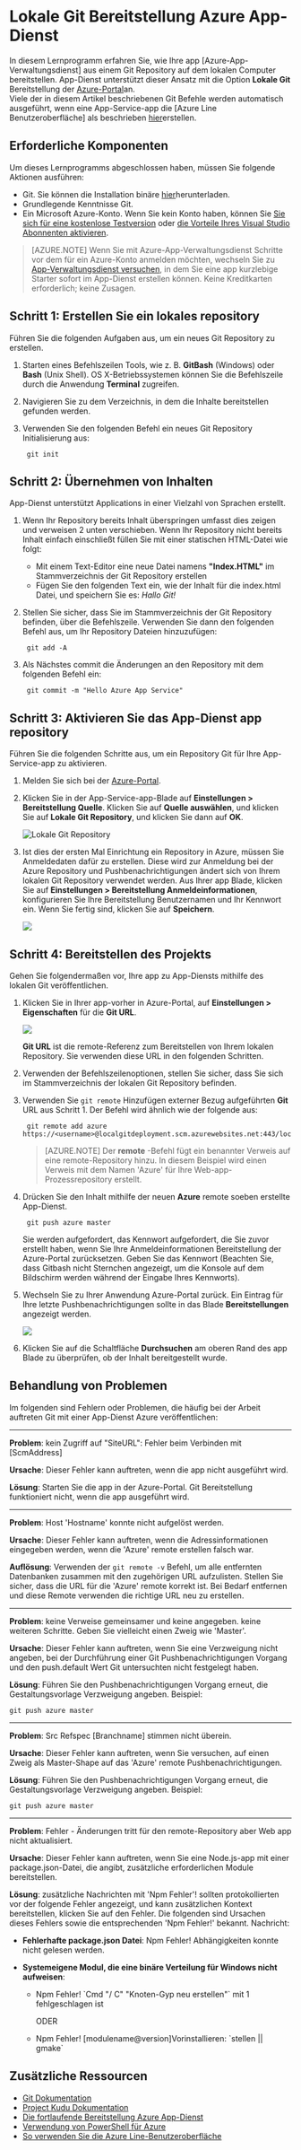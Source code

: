 <properties
    pageTitle="Lokale Git Bereitstellung Azure App-Dienst"
    description="Informationen Sie zum Aktivieren der lokalen Bereitstellung von Git Azure-App-Dienst."
    services="app-service"
    documentationCenter=""
    authors="dariagrigoriu"
    manager="wpickett"
    editor="mollybos"/>

<tags
    ms.service="app-service"
    ms.workload="na"
    ms.tgt_pltfrm="na"
    ms.devlang="na"
    ms.topic="article"
    ms.date="06/13/2016"
    ms.author="dariagrigoriu"/>
    
# <a name="local-git-deployment-to-azure-app-service"></a>Lokale Git Bereitstellung Azure App-Dienst

In diesem Lernprogramm erfahren Sie, wie Ihre app [Azure-App-Verwaltungsdienst] aus einem Git Repository auf dem lokalen Computer bereitstellen. App-Dienst unterstützt dieser Ansatz mit die Option **Lokale Git** Bereitstellung der [Azure-Portal]an.  
Viele der in diesem Artikel beschriebenen Git Befehle werden automatisch ausgeführt, wenn eine App-Service-app die [Azure Line Benutzeroberfläche] als beschrieben [hier](app-service-web-get-started.md)erstellen.

## <a name="prerequisites"></a>Erforderliche Komponenten

Um dieses Lernprogramms abgeschlossen haben, müssen Sie folgende Aktionen ausführen:

- Git. Sie können die Installation binäre [hier](http://www.git-scm.com/downloads)herunterladen.  
- Grundlegende Kenntnisse Git.
- Ein Microsoft Azure-Konto. Wenn Sie kein Konto haben, können Sie [Sie sich für eine kostenlose Testversion](https://azure.microsoft.com/pricing/free-trial) oder [die Vorteile Ihres Visual Studio Abonnenten aktivieren](https://azure.microsoft.com/pricing/member-offers/msdn-benefits-details).

>[AZURE.NOTE] Wenn Sie mit Azure-App-Verwaltungsdienst Schritte vor dem für ein Azure-Konto anmelden möchten, wechseln Sie zu [App-Verwaltungsdienst versuchen](http://go.microsoft.com/fwlink/?LinkId=523751), in dem Sie eine app kurzlebige Starter sofort im App-Dienst erstellen können. Keine Kreditkarten erforderlich; keine Zusagen.  

## <a name="a-namestep1astep-1-create-a-local-repository"></a><a name="Step1"></a>Schritt 1: Erstellen Sie ein lokales repository

Führen Sie die folgenden Aufgaben aus, um ein neues Git Repository zu erstellen.

1. Starten eines Befehlszeilen Tools, wie z. B. **GitBash** (Windows) oder **Bash** (Unix Shell). OS X-Betriebssystemen können Sie die Befehlszeile durch die Anwendung **Terminal** zugreifen.

2. Navigieren Sie zu dem Verzeichnis, in dem die Inhalte bereitstellen gefunden werden.

3. Verwenden Sie den folgenden Befehl ein neues Git Repository Initialisierung aus:

        git init

## <a name="a-namestep2astep-2-commit-your-content"></a><a name="Step2"></a>Schritt 2: Übernehmen von Inhalten

App-Dienst unterstützt Applications in einer Vielzahl von Sprachen erstellt. 

1. Wenn Ihr Repository bereits Inhalt überspringen umfasst dies zeigen und verweisen 2 unten verschieben. Wenn Ihr Repository nicht bereits Inhalt einfach einschließt füllen Sie mit einer statischen HTML-Datei wie folgt: 

    - Mit einem Text-Editor eine neue Datei namens **"Index.HTML"** im Stammverzeichnis der Git Repository erstellen
    - Fügen Sie den folgenden Text ein, wie der Inhalt für die index.html Datei, und speichern Sie es: *Hallo Git!*
        
2. Stellen Sie sicher, dass Sie im Stammverzeichnis der Git Repository befinden, über die Befehlszeile. Verwenden Sie dann den folgenden Befehl aus, um Ihr Repository Dateien hinzuzufügen:

        git add -A 

4. Als Nächstes commit die Änderungen an den Repository mit dem folgenden Befehl ein:

        git commit -m "Hello Azure App Service"

## <a name="a-namestep3astep-3-enable-the-app-service-app-repository"></a><a name="Step3"></a>Schritt 3: Aktivieren Sie das App-Dienst app repository

Führen Sie die folgenden Schritte aus, um ein Repository Git für Ihre App-Service-app zu aktivieren.

1. Melden Sie sich bei der [Azure-Portal].

2. Klicken Sie in der App-Service-app-Blade auf **Einstellungen > Bereitstellung Quelle**. Klicken Sie auf **Quelle auswählen**, und klicken Sie auf **Lokale Git Repository**, und klicken Sie dann auf **OK**.  

    ![Lokale Git Repository](./media/app-service-deploy-local-git/local_git_selection.png)

3. Ist dies der ersten Mal Einrichtung ein Repository in Azure, müssen Sie Anmeldedaten dafür zu erstellen. Diese wird zur Anmeldung bei der Azure Repository und Pushbenachrichtigungen ändert sich von Ihrem lokalen Git Repository verwendet werden. Aus Ihrer app Blade, klicken Sie auf **Einstellungen > Bereitstellung Anmeldeinformationen**, konfigurieren Sie Ihre Bereitstellung Benutzernamen und Ihr Kennwort ein. Wenn Sie fertig sind, klicken Sie auf **Speichern**.

    ![](./media/app-service-deploy-local-git/deployment_credentials.png)

## <a name="a-namestep4astep-4-deploy-your-project"></a><a name="Step4"></a>Schritt 4: Bereitstellen des Projekts

Gehen Sie folgendermaßen vor, Ihre app zu App-Diensts mithilfe des lokalen Git veröffentlichen.

1. Klicken Sie in Ihrer app-vorher in Azure-Portal, auf **Einstellungen > Eigenschaften** für die **Git URL**.

    ![](./media/app-service-deploy-local-git/git_url.png)

    **Git URL** ist die remote-Referenz zum Bereitstellen von Ihrem lokalen Repository. Sie verwenden diese URL in den folgenden Schritten.

2. Verwenden der Befehlszeilenoptionen, stellen Sie sicher, dass Sie sich im Stammverzeichnis der lokalen Git Repository befinden.

3. Verwenden Sie `git remote` Hinzufügen externer Bezug aufgeführten **Git** URL aus Schritt 1. Der Befehl wird ähnlich wie der folgende aus:

        git remote add azure https://<username>@localgitdeployment.scm.azurewebsites.net:443/localgitdeployment.git         
    > [AZURE.NOTE] Der **remote** -Befehl fügt ein benannter Verweis auf eine remote-Repository hinzu. In diesem Beispiel wird einen Verweis mit dem Namen 'Azure' für Ihre Web-app-Prozessrepository erstellt.

4. Drücken Sie den Inhalt mithilfe der neuen **Azure** remote soeben erstellte App-Dienst.

        git push azure master

    Sie werden aufgefordert, das Kennwort aufgefordert, die Sie zuvor erstellt haben, wenn Sie Ihre Anmeldeinformationen Bereitstellung der Azure-Portal zurücksetzen. Geben Sie das Kennwort (Beachten Sie, dass Gitbash nicht Sternchen angezeigt, um die Konsole auf dem Bildschirm werden während der Eingabe Ihres Kennworts). 
       
5. Wechseln Sie zu Ihrer Anwendung Azure-Portal zurück. Ein Eintrag für Ihre letzte Pushbenachrichtigungen sollte in das Blade **Bereitstellungen** angezeigt werden. 

    ![](./media/app-service-deploy-local-git/deployment_history.png)

6. Klicken Sie auf die Schaltfläche **Durchsuchen** am oberen Rand des app Blade zu überprüfen, ob der Inhalt bereitgestellt wurde. 
    
## <a name="a-namestep5atroubleshooting"></a><a name="Step5"></a>Behandlung von Problemen

Im folgenden sind Fehlern oder Problemen, die häufig bei der Arbeit auftreten Git mit einer App-Dienst Azure veröffentlichen:

****

**Problem**: kein Zugriff auf "SiteURL": Fehler beim Verbinden mit [ScmAddress]

**Ursache**: Dieser Fehler kann auftreten, wenn die app nicht ausgeführt wird.

**Lösung**: Starten Sie die app in der Azure-Portal. Git Bereitstellung funktioniert nicht, wenn die app ausgeführt wird. 


****

**Problem**: Host 'Hostname' konnte nicht aufgelöst werden.

**Ursache**: Dieser Fehler kann auftreten, wenn die Adressinformationen eingegeben werden, wenn die 'Azure' remote erstellen falsch war.

**Auflösung**: Verwenden der `git remote -v` Befehl, um alle entfernten Datenbanken zusammen mit den zugehörigen URL aufzulisten. Stellen Sie sicher, dass die URL für die 'Azure' remote korrekt ist. Bei Bedarf entfernen und diese Remote verwenden die richtige URL neu zu erstellen.

****

**Problem**: keine Verweise gemeinsamer und keine angegeben. keine weiteren Schritte. Geben Sie vielleicht einen Zweig wie 'Master'.

**Ursache**: Dieser Fehler kann auftreten, wenn Sie eine Verzweigung nicht angeben, bei der Durchführung einer Git Pushbenachrichtigungen Vorgang und den push.default Wert Git untersuchten nicht festgelegt haben.

**Lösung**: Führen Sie den Pushbenachrichtigungen Vorgang erneut, die Gestaltungsvorlage Verzweigung angeben. Beispiel:

    git push azure master

****

**Problem**: Src Refspec [Branchname] stimmen nicht überein.

**Ursache**: Dieser Fehler kann auftreten, wenn Sie versuchen, auf einen Zweig als Master-Shape auf das 'Azure' remote Pushbenachrichtigungen.

**Lösung**: Führen Sie den Pushbenachrichtigungen Vorgang erneut, die Gestaltungsvorlage Verzweigung angeben. Beispiel:

    git push azure master

****

**Problem**: Fehler - Änderungen tritt für den remote-Repository aber Web app nicht aktualisiert.

**Ursache**: Dieser Fehler kann auftreten, wenn Sie eine Node.js-app mit einer package.json-Datei, die angibt, zusätzliche erforderlichen Module bereitstellen.

**Lösung**: zusätzliche Nachrichten mit 'Npm Fehler'! sollten protokollierten vor der folgende Fehler angezeigt, und kann zusätzlichen Kontext bereitstellen, klicken Sie auf den Fehler. Die folgenden sind Ursachen dieses Fehlers sowie die entsprechenden 'Npm Fehler!' bekannt. Nachricht:

* **Fehlerhafte package.json Datei**: Npm Fehler! Abhängigkeiten konnte nicht gelesen werden.

* **Systemeigene Modul, die eine binäre Verteilung für Windows nicht aufweisen**:

    * Npm Fehler! \`Cmd "/ C" "Knoten-Gyp neu erstellen"\` mit 1 fehlgeschlagen ist

        ODER

    * Npm Fehler! [modulename@version]Vorinstallieren: \`stellen || gmake\`


## <a name="additional-resources"></a>Zusätzliche Ressourcen

* [Git Dokumentation](http://git-scm.com/documentation)
* [Project Kudu Dokumentation](https://github.com/projectkudu/kudu/wiki)
* [Die fortlaufende Bereitstellung Azure App-Dienst](app-service-continuous-deployment.md)
* [Verwendung von PowerShell für Azure](../powershell-install-configure.md)
* [So verwenden Sie die Azure Line-Benutzeroberfläche](../xplat-cli-install.md)

[Azure App-Verwaltungsdienst]: https://azure.microsoft.com/documentation/articles/app-service-changes-existing-services/
[Azure Developer Center]: http://www.windowsazure.com/en-us/develop/overview/
[Azure-Portal]: https://portal.azure.com
[Git website]: http://git-scm.com
[Installing Git]: http://git-scm.com/book/en/Getting-Started-Installing-Git
[Azure Line-Benutzeroberfläche]: https://azure.microsoft.com/en-us/documentation/articles/xplat-cli-azure-resource-manager/

[Using Git with CodePlex]: http://codeplex.codeplex.com/wikipage?title=Using%20Git%20with%20CodePlex&referringTitle=Source%20control%20clients&ProjectName=codeplex
[Quick Start - Mercurial]: http://mercurial.selenic.com/wiki/QuickStart
